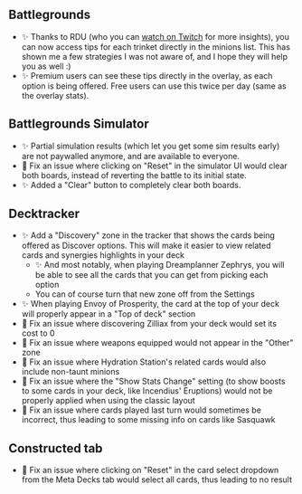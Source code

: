 ## Battlegrounds

-   ✨ Thanks to RDU (who you can [watch on Twitch](https://www.twitch.tv/rdulive) for more insights), you can now access tips for each trinket directly in the minions list. This has shown me a few strategies I was not aware of, and I hope they will help you as well :)
-   ✨ Premium users can see these tips directly in the overlay, as each option is being offered. Free users can use this twice per day (same as the overlay stats).

## Battlegrounds Simulator

-   ✨ Partial simulation results (which let you get some sim results early) are not paywalled anymore, and are available to everyone.
-   🐞 Fix an issue where clicking on "Reset" in the simulator UI would clear both boards, instead of reverting the battle to its initial state.
-   ✨ Added a "Clear" button to completely clear both boards.

## Decktracker

-   ✨ Add a "Discovery" zone in the tracker that shows the cards being offered as Discover options. This will make it easier to view related cards and synergies highlights in your deck
    -   ✨ And most notably, when playing Dreamplanner Zephrys, you will be able to see all the cards that you can get from picking each option
    -   You can of course turn that new zone off from the Settings
-   ✨ When playing Envoy of Prosperity, the card at the top of your deck will properly appear in a "Top of deck" section
-   🐞 Fix an issue where discovering Zilliax from your deck would set its cost to 0
-   🐞 Fix an issue where weapons equipped would not appear in the "Other" zone
-   🐞 Fix an issue where Hydration Station's related cards would also include non-taunt minions
-   🐞 Fix an issue where the "Show Stats Change" setting (to show boosts to some cards in your deck, like Incendius' Eruptions) would not be properly applied when using the classic layout
-   🐞 Fix an issue where cards played last turn would sometimes be incorrect, thus leading to some missing info on cards like Sasquawk

## Constructed tab

-   🐞 Fix an issue where clicking on "Reset" in the card select dropdown from the Meta Decks tab would select all cards, thus leading to no result

